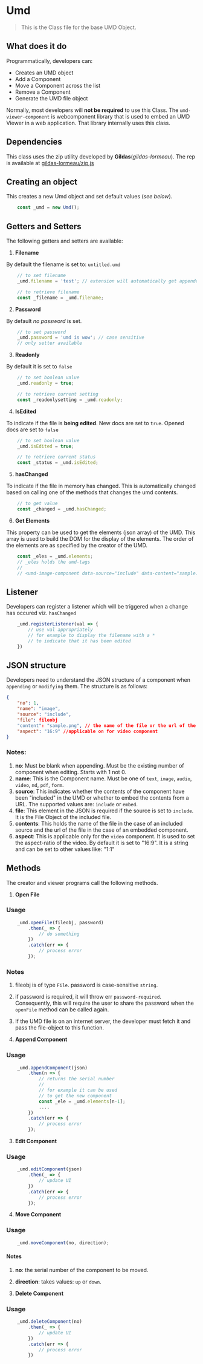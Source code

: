 # Umd

> This is the Class file for the base UMD Object.

## What does it do
Programmatically, developers can:

- Creates an UMD object
- Add a Component
- Move a Component across the list
- Remove a Component
- Generate the UMD file object

Normally, most developers will **not be required** to use this Class. The `umd-viewer-component` is webcomponent library that is used to embed an UMD Viewer in a web application. That library internally uses this class.

## Dependencies

This class uses the zip utility developed by **Gildas**(*gildas-lormeau*). The rep is available at [gildas-lormeau/zip.js](https://github.com/gildas-lormeau/zip.js)

## Creating an object

This creates a new Umd object and set default values (*see below*).
```javascript
    const _umd = new Umd();
```

## Getters and Setters
The following getters and setters are available:

1. **Filename**

By default the filename is set to: `untitled.umd`
```javascript
    // to set filename
    _umd.filename = 'test'; // extension will automatically get appended

    // to retrieve filename
    const _filename = _umd.filename;
```

2. **Password**

By default *no password* is set.
```javascript
    // to set password
    _umd.password = 'umd is wow'; // case sensitive
    // only setter available
```

3. **Readonly**

By default it is set to `false`
```javascript
    // to set boolean value
    _umd.readonly = true; 

    // to retrieve current setting
    const _readonlysetting = _umd.readonly;
```

4. **IsEdited**

To indicate if the file is **being edited**. New docs are set to `true`. Opened docs are set to `false`
```javascript
    // to set boolean value
    _umd.isEdited = true; 

    // to retrieve current status
    const _status = _umd.isEdited;
```

5. **hasChanged**

To indicate if the file in memory has changed. This is automatically changed based on calling one of the methods that changes the umd contents.
```javascript
    // to get value
    const _changed = _umd.hasChanged; 
```

6. **Get Elements**

This property can be used to get the elements (json array) of the UMD. This array is used to build the DOM for the display of the elements. The order of the elements are as specified by the creator of the UMD.
```javascript
    const _eles = _umd.elements;
    // _eles holds the umd-tags
    //
    // <umd-image-component data-source="include" data-content="sample.png">
```

## Listener

Developers can register a listener which will be triggered when a change has occured viz. `hasChanged` 

```javascript
    _umd.registerListener(val => {
        // use val appropriately
        // for example to display the filename with a * 
        // to indicate that it has been edited
    })
```

## JSON structure

Developers need to understand the JSON structure of a component when `appending` or `modifying` them. The structure is as follows:

```json
{
    "no": 1,
    "name": "image", 
    "source": "include", 
    "file": fileobj 
    "content": "sample.png", // the name of the file or the url of the file if source is 'embed;
    "aspect": "16:9" //applicable on for video component   
}
```

### Notes:

1. **no**: Must be blank when appending. Must be the existing number of component when editing. Starts with 1 not 0.
2.  **name**: This is the Component name. Must be one of `text`, `image`, `audio`, `video`, `md`, `pdf`, `form`.
3. **source**: This indicates whether the contents of the component have been "included" in the UMD or whether to embed the contents from a URL. The supported values are: `include` or `embed`.
4. **file**: This element in the JSON is required if the source is set to `include`. It is the File Object of the included file.
5. **contents**: This holds the name of the file in the case of an included source and the url of the file in the case of an embedded component.
6. **aspect**: This is applicable only for the `video` component. It is used to set the aspect-ratio of the video. By default it is set to "16:9". It is a string and can be set to other values like: "1:1"


## Methods
The creator and viewer programs call the following methods.

1. **Open File**

### Usage
```javascript
    _umd.openFile(fileobj, password)
        .then(_ => {
            // do something
        })
        .catch(err => {
            // process error
        });
```        

### Notes
1. fileobj is of type `File`. password is case-sensitive `string`.
2. if password is required, it will throw err `password-required`. Consequently, this will require the user to share the password when the `openFile` method can be called again.
3. If the UMD file is on an internet server, the developer must fetch it and pass the file-object to this function.

2. **Append Component**

### Usage
```javascript
    _umd.appendComponent(json)
        .then(n => {
            // returns the serial number 
            //
            // for example it can be used 
            // to get the new component
            const _ele = _umd.elements[n-1];
            ....
        })
        .catch(err => {
            // process error
        });
```        

3. **Edit Component**

### Usage
```javascript
    _umd.editComponent(json)
        .then(_ => {
            // update UI
        })
        .catch(err => {
            // process error
        });
```        

4. **Move Component**

### Usage
```javascript
    _umd.moveComponent(no, direction);
```      

#### Notes
1. **no**: the serial number of the component to be moved.
2. **direction**: takes values: `up` or `down`.

5. **Delete Component**

### Usage
```javascript
    _umd.deleteComponent(no)
        .then(_ => {
            // update UI
        })
        .catch(err => {
            // process error
        })
```      

